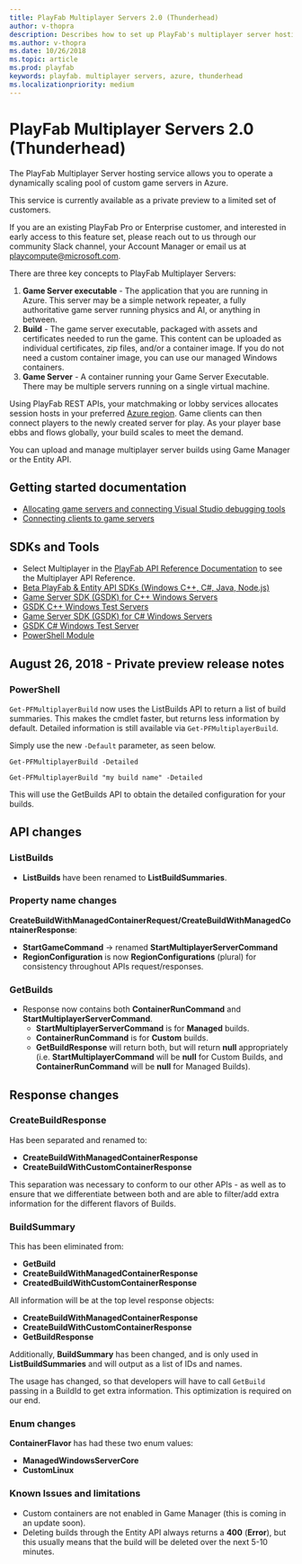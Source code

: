```yaml
---
title: PlayFab Multiplayer Servers 2.0 (Thunderhead)
author: v-thopra
description: Describes how to set up PlayFab's multiplayer server hosting service (Thunderhead), which allows you to operate a dynamically scaling pool of custom game servers in Azure.
ms.author: v-thopra
ms.date: 10/26/2018
ms.topic: article
ms.prod: playfab
keywords: playfab. multiplayer servers, azure, thunderhead
ms.localizationpriority: medium
---
```


# PlayFab Multiplayer Servers 2.0 (Thunderhead)

The PlayFab Multiplayer Server hosting service allows you to operate a dynamically scaling pool of custom game servers in Azure.

This service is currently available as a private preview to a limited set of customers.

If you are an existing PlayFab Pro or Enterprise customer, and interested in early access to this feature set, please reach out to us through our community Slack channel, your Account Manager or email us at [playcompute@microsoft.com](mailto:playcompute@microsoft.com).

There are three key concepts to PlayFab Multiplayer Servers:

1. **Game Server executable** - The application that you are running in Azure. This server may be a simple network repeater, a fully authoritative game server running physics and AI, or anything in between.
2. **Build** - The game server executable, packaged with assets and certificates needed to run the game. This content can be uploaded as individual certificates, zip files, and/or a container image. If you do not need a custom container image, you can use our managed Windows containers.
3. **Game Server** - A container running your Game Server Executable. There may be multiple servers running on a single virtual machine.

Using PlayFab REST APIs, your matchmaking or lobby services allocates session hosts in your preferred [Azure region](https://azure.microsoft.com/global-infrastructure/regions/). Game clients can then connect players to the newly created server for play. As your player base ebbs and flows globally, your build scales to meet the demand.

You can upload and manage multiplayer server builds using Game Manager or the Entity API.

## Getting started documentation

- [Allocating game servers and connecting Visual Studio debugging tools](allocating-game-servers-and-configuring-vs-debugging-tools.md)
- [Connecting clients to game servers](connecting-clients-to-game-servers.md)

## SDKs and Tools

- Select Multiplayer in the [PlayFab API Reference Documentation](../../../api-references/index.md) to see the Multiplayer API Reference.
- [Beta PlayFab & Entity API SDKs (Windows C++, C#, Java, Node.js)](https://s3-us-west-2.amazonaws.com/api-playfab-com-craft-files/FileAssets/BetaSDKs-180827.zip)
- [Game Server SDK (GSDK) for C++ Windows Servers](https://s3-us-west-2.amazonaws.com/api-playfab-com-craft-files/FileAssets/microsoft.playfab.gaming.gsdk.cpp.0.0.0-beta-180613.zip)
- [GSDK C++ Windows Test Servers](https://s3-us-west-2.amazonaws.com/api-playfab-com-craft-files/FileAssets/windows_cpp_testapps_180829.zip)
- [Game Server SDK (GSDK) for C# Windows Servers](https://s3-us-west-2.amazonaws.com/api-playfab-com-craft-files/FileAssets/microsoft.playfab.gaming.gsdk.csharp.1.0.180600004.zip)
- [GSDK C# Windows Test Server](https://s3-us-west-2.amazonaws.com/api-playfab-com-craft-files/FileAssets/csWindowsRunnerGame.zip)
- [PowerShell Module](https://www.powershellgallery.com/packages/PlayFabMultiplayer/)

## August 26, 2018 - Private preview release notes

### PowerShell

`Get-PFMultiplayerBuild` now uses the ListBuilds API to return a list of build summaries. This makes the cmdlet faster, but returns less information by default. Detailed information is still available via `Get-PFMultiplayerBuild`.

Simply use the new `-Default` parameter, as seen below.

```azurepowershell
Get-PFMultiplayerBuild -Detailed

Get-PFMultiplayerBuild "my build name" -Detailed
```

This will use the GetBuilds API to obtain the detailed configuration for your builds.

## API changes

### ListBuilds

- **ListBuilds** have been renamed to **ListBuildSummaries**.

### Property name changes

**CreateBuildWithManagedContainerRequest/CreateBuildWithManagedContainerResponse**:

- **StartGameCommand** -> renamed **StartMultiplayerServerCommand**
- **RegionConfiguration** is now **RegionConfigurations** (plural) for consistency throughout APIs request/responses.

### GetBuilds

- Response now contains both **ContainerRunCommand** and **StartMultiplayerServerCommand**.
  - **StartMultiplayerServerCommand** is for **Managed** builds.
  - **ContainerRunCommand** is for **Custom** builds.
  - **GetBuildResponse** will return both, but will return **null** appropriately (i.e. **StartMultiplayerCommand** will be **null** for Custom Builds, and **ContainerRunCommand** will be **null** for Managed Builds).

## Response changes

### CreateBuildResponse

Has been separated and renamed to:

- **CreateBuildWithManagedContainerResponse**
- **CreateBuildWithCustomContainerResponse**

This separation was necessary to conform to our other APIs - as well as to ensure that we differentiate between both and are able to filter/add extra information for the different flavors of Builds.

### BuildSummary

This has been eliminated from:

- **GetBuild**
- **CreateBuildWithManagedContainerResponse**
- **CreatedBuildWithCustomContainerResponse**

All information will be at the top level response objects:

- **CreateBuildWithManagedContainerResponse**
- **CreateBuildWithCustomContainerResponse**
- **GetBuildResponse**

Additionally, **BuildSummary** has been changed, and is only used in **ListBuildSummaries** and will output as a list of IDs and names.

The usage has changed, so that developers will have to call `GetBuild` passing in a BuildId to get extra information. This optimization is required on our end.

### Enum changes

**ContainerFlavor** has had these two enum values:

- **ManagedWindowsServerCore**
- **CustomLinux**

### Known Issues and limitations

- Custom containers are not enabled in Game Manager (this is coming in an update soon).
- Deleting builds through the Entity API always returns a **400** (**Error**), but this usually means that the build will be deleted over the next 5-10 minutes.
